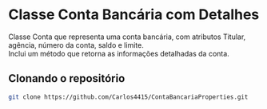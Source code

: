 # Classe Conta Bancária com Detalhes

Classe Conta que representa uma conta bancária, com atributos Titular, agência, número da conta, saldo e limite.  
Inclui um método que retorna as informações detalhadas da conta.  

## Clonando o repositório

```bash
git clone https://github.com/Carlos4415/ContaBancariaProperties.git